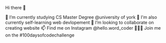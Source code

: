 Hi there 👋

🌱 I’m currently studying CS Master Degree @university of york
🌱 I'm also currently self-learning web devlopement 
👯 I’m looking to collaborate on creating website 
📫 Find me on Instagram @hello.word_coder 
👩🏻‍💻 Join me on the #100daysofcodechallenge

